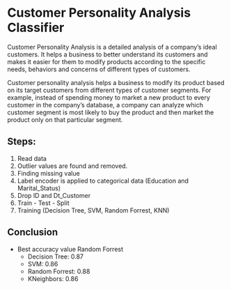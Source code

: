 # Customer Personality Analysis Classifier

Customer Personality Analysis is a detailed analysis of a company’s ideal customers. It helps a business to better understand its customers and makes it easier for them to modify products according to the specific needs, behaviors and concerns of different types of customers.

Customer personality analysis helps a business to modify its product based on its target customers from different types of customer segments. For example, instead of spending money to market a new product to every customer in the company’s database, a company can analyze which customer segment is most likely to buy the product and then market the product only on that particular segment.

## Steps:
1. Read data
2. Outlier values are found and removed. 
3. Finding missing value
4. Label encoder is applied to categorical data (Education and Marital_Status)
5. Drop ID and Dt_Customer
6. Train - Test - Split
7. Training (Decision Tree, SVM, Random Forrest, KNN)


## Conclusion 
* Best accuracy value Random Forrest  
  * Decision Tree: 0.87
  * SVM: 0.86
  * Random Forrest: 0.88
  * KNeighbors: 0.86
  
